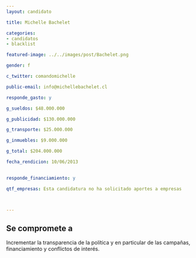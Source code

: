```yaml
---
layout: candidato

title: Michelle Bachelet

categories: 
- candidatos
- blacklist

featured-image: ../../images/post/Bachelet.png

gender: f

c_twitter: comandomichelle

public-email: info@michellebachelet.cl

responde_gasto: y

g_sueldos: $48.000.000

g_publicidad: $130.000.000

g_transporte: $25.000.000

g_inmuebles: $9.000.000

g_total: $204.000.000

fecha_rendicion: 10/06/2013

 
responde_financiamiento: y

qtf_empresas: Esta candidatura no ha solicitado aportes a empresas



---
```

Se compromete a 
---

Incrementar la transparencia de la política y en particular de las campañas, financiamiento y conflictos de interés.
